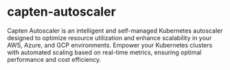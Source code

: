 # capten-autoscaler
Capten Autoscaler is an intelligent and self-managed Kubernetes autoscaler designed to optimize resource utilization and enhance scalability in your AWS, Azure, and GCP environments. Empower your Kubernetes clusters with automated scaling based on real-time metrics, ensuring optimal performance and cost efficiency.
